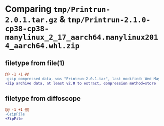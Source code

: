 # Comparing `tmp/Printrun-2.0.1.tar.gz` & `tmp/Printrun-2.1.0-cp38-cp38-manylinux_2_17_aarch64.manylinux2014_aarch64.whl.zip`

## filetype from file(1)

```diff
@@ -1 +1 @@
-gzip compressed data, was "Printrun-2.0.1.tar", last modified: Wed May 24 08:25:27 2023, max compression
+Zip archive data, at least v2.0 to extract, compression method=store
```

## filetype from diffoscope

```diff
@@ -1 +1 @@
-GzipFile
+ZipFile
```

